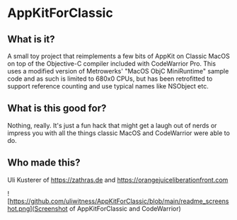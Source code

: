 AppKitForClassic
================

What is it?
-----------

A small toy project that reimplements a few bits of AppKit on Classic MacOS on top of the Objective-C compiler included with CodeWarrior Pro.
This uses a modified version of Metrowerks' "MacOS ObjC MiniRuntime" sample code and as such is limited to 680x0 CPUs, but has been retrofitted
to support reference counting and use typical names like NSObject etc.

What is this good for?
----------------------

Nothing, really. It's just a fun hack that might get a laugh out of nerds or impress you with all the things classic MacOS and CodeWarrior were able to do.

Who made this?
--------------

Uli Kusterer of https://zathras.de and https://orangejuiceliberationfront.com

![https://github.com/uliwitness/AppKitForClassic/blob/main/readme_screenshot.png](Screenshot of AppKitForClassic and CodeWarrior)
